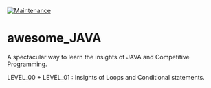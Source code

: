 [![Maintenance](https://img.shields.io/badge/Maintained%3F-Yes-green.svg)](https://GitHub.com/Naereen/StrapDown.js/graphs/commit-activity)


# awesome_JAVA
A spectacular way to learn the insights of JAVA and Competitive Programming.<br/>


LEVEL_00 + LEVEL_01 : Insights of Loops and Conditional statements.<br/>
